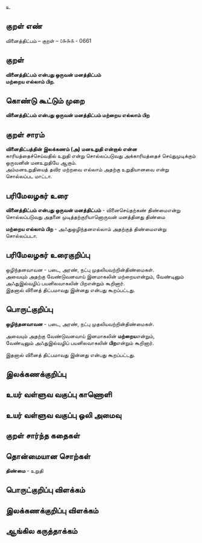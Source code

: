 உ

## குறள் எண் 

வினைத்திட்பம்  – குறள் – ௦௬௬௧ - 0661  

## குறள் 

**வினைத்திட்பம் என்பது ஒருவன் மனத்திட்பம்  
மற்றைய எல்லாம் பிற.**  

## கொண்டு கூட்டும் முறை

**வினைத்திட்பம் என்பது ஒருவன் மனத்திட்பம் மற்றைய எல்லாம் பிற**  

## குறள் சாரம் 

**வினைதிட்பத்தின் இலக்கணம் (அ) மனஉறுதி என்றால் என்ன**  
காரியத்தைச்செய்வதில் உறுதி என்று சொல்லப்படுவது அக்காரியத்தைச் செய்துமுடிக்கும் ஒருவனின் மனஉறுதியே ஆகும்.  
அம்மனஉறுதியைத் தவிர மற்றவை எல்லாம் அதற்கு உறுதியானவை என்று சொல்லப்பட மாட்டா.  

## பரிமேலழகர் உரை

**வினைத்திட்பம் என்பது ஒருவன் மனத்திட்பம்** - வினைசெய்தற்கண் திண்மைஎன்று சொல்லப்படுவது அதனை முடித்தற்குரியானொருவன் மனத்தினது திண்மை  

**மற்றைய எல்லாம் பிற** - அஃதுஒழிந்தனஎல்லாம் அதற்குத் திண்மைஎன்று சொல்லப்படா.   

## பரிமேலழகர் உரைகுறிப்பு   

ஒழிந்தனவாவன - படை, அரண், நட்பு முதலியவற்றின்திண்மைகள்.  
அவையும் அதற்கு வேண்டுவனவாய் இனமாகலின் மற்றையஎன்றும், வேண்டினும் அஃதுஇல்வழிப் பயனிலவாகலின் பிறஎன்றும் கூறினார்.  
இதனால் வினைத் திட்பமாவது இன்னது என்பது கூறப்பட்டது.  

## பொருட்குறிப்பு 

**ஒழிந்தனவாவன** - படை, அரண், நட்பு முதலியவற்றின்திண்மைகள்.  

அவையும் அதற்கு வேண்டுவனவாய் இனமாகலின் **மற்றைய**என்றும்,  
வேண்டினும் அஃதுஇல்வழிப் பயனிலவாகலின் **பிற**என்றும் கூறினார்.    

இதனால் வினைத் திட்பமாவது இன்னது என்பது கூறப்பட்டது.  

## இலக்கணக்குறிப்பு  


## உயர் வள்ளுவ வகுப்பு காணொளி


## உயர் வள்ளுவ வகுப்பு ஒலி அமைவு 

 
## குறள் சார்ந்த கதைகள் 


## தொன்மையான சொற்கள்

**திண்மை** - உறுதி   

## பொருட்குறிப்பு விளக்கம்


## இலக்கணக்குறிப்பு விளக்கம்


## ஆங்கில கருத்தாக்கம் 


